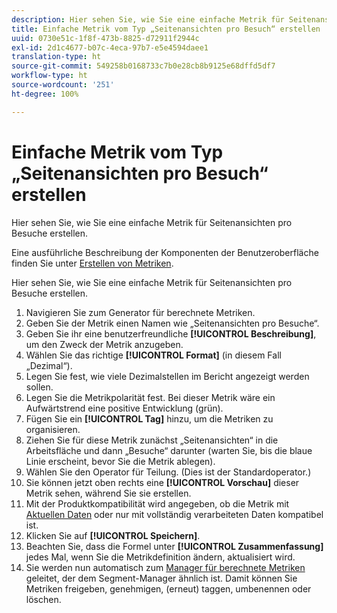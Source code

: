 ```yaml
---
description: Hier sehen Sie, wie Sie eine einfache Metrik für Seitenansichten pro Besuche erstellen.
title: Einfache Metrik vom Typ „Seitenansichten pro Besuch“ erstellen
uuid: 0730e51c-1f8f-473b-8825-d72911f2944c
exl-id: 2d1c4677-b07c-4eca-97b7-e5e4594daee1
translation-type: ht
source-git-commit: 549258b0168733c7b0e28cb8b9125e68dffd5df7
workflow-type: ht
source-wordcount: '251'
ht-degree: 100%

---
```


# Einfache Metrik vom Typ „Seitenansichten pro Besuch“ erstellen

Hier sehen Sie, wie Sie eine einfache Metrik für Seitenansichten pro Besuche erstellen.

Eine ausführliche Beschreibung der Komponenten der Benutzeroberfläche finden Sie unter [Erstellen von Metriken](/help/components/c-calcmetrics/c-workflow/cm-workflow/c-build-metrics/cm-build-metrics.md).

Hier sehen Sie, wie Sie eine einfache Metrik für Seitenansichten pro Besuche erstellen.

1. Navigieren Sie zum Generator für berechnete Metriken.
1. Geben Sie der Metrik einen Namen wie „Seitenansichten pro Besuche“.
1. Geben Sie ihr eine benutzerfreundliche **[!UICONTROL Beschreibung]**, um den Zweck der Metrik anzugeben.
1. Wählen Sie das richtige **[!UICONTROL Format]** (in diesem Fall „Dezimal“).
1. Legen Sie fest, wie viele Dezimalstellen im Bericht angezeigt werden sollen.
1. Legen Sie die Metrikpolarität fest. Bei dieser Metrik wäre ein Aufwärtstrend eine positive Entwicklung (grün).
1. Fügen Sie ein **[!UICONTROL Tag]** hinzu, um die Metriken zu organisieren.
1. Ziehen Sie für diese Metrik zunächst „Seitenansichten“ in die Arbeitsfläche und dann „Besuche“ darunter (warten Sie, bis die blaue Linie erscheint, bevor Sie die Metrik ablegen).
1. Wählen Sie den Operator für Teilung. (Dies ist der Standardoperator.)
1. Sie können jetzt oben rechts eine **[!UICONTROL Vorschau]** dieser Metrik sehen, während Sie sie erstellen.
1. Mit der Produktkompatibilität wird angegeben, ob die Metrik mit [Aktuellen Daten](https://docs.adobe.com/content/help/de-DE/analytics/analyze/reports-analytics/current-data.html) oder nur mit vollständig verarbeiteten Daten kompatibel ist.
1. Klicken Sie auf **[!UICONTROL Speichern]**.
1. Beachten Sie, dass die Formel unter **[!UICONTROL Zusammenfassung]** jedes Mal, wenn Sie die Metrikdefinition ändern, aktualisiert wird.
1. Sie werden nun automatisch zum [Manager für berechnete Metriken](/help/components/c-calcmetrics/c-workflow/cm-workflow/cm-manager.md) geleitet, der dem Segment-Manager ähnlich ist. Damit können Sie Metriken freigeben, genehmigen, (erneut) taggen, umbenennen oder löschen.

